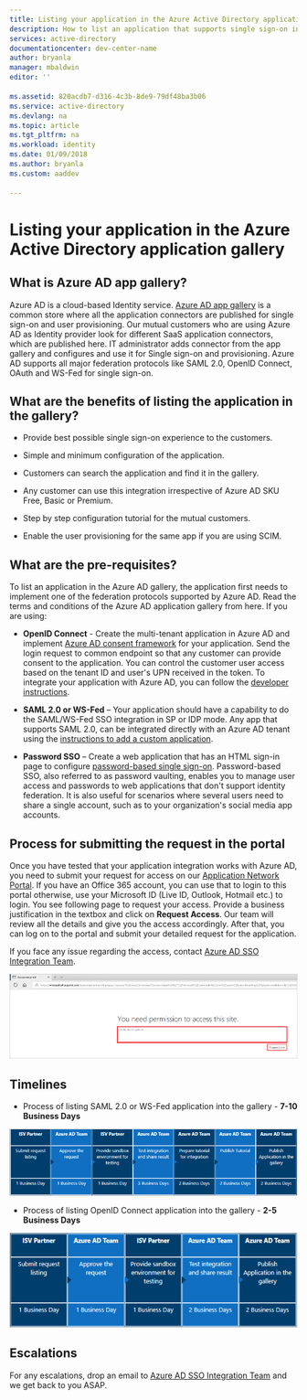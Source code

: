 ```yaml
---
title: Listing your application in the Azure Active Directory application gallery
description: How to list an application that supports single sign-on in the Azure Active Directory gallery | Microsoft Azure
services: active-directory
documentationcenter: dev-center-name
author: bryanla
manager: mbaldwin
editor: ''

ms.assetid: 820acdb7-d316-4c3b-8de9-79df48ba3b06
ms.service: active-directory
ms.devlang: na
ms.topic: article
ms.tgt_pltfrm: na
ms.workload: identity
ms.date: 01/09/2018
ms.author: bryanla
ms.custom: aaddev

---
```

# Listing your application in the Azure Active Directory application gallery


##	What is Azure AD app gallery?

Azure AD is a cloud-based Identity service. [Azure AD app gallery](https://azure.microsoft.com/marketplace/active-directory/all/) is a common store where all the application connectors are published for single sign-on and user provisioning. Our mutual customers who are using Azure AD as Identity provider look for different SaaS application connectors, which are published here. IT administrator adds connector from the app gallery and configures and use it for Single sign-on and provisioning. Azure AD supports all major federation protocols like SAML 2.0, OpenID Connect, OAuth and WS-Fed for single sign-on. 

## What are the benefits of listing the application in the gallery?

*  Provide best possible single sign-on experience to the customers.

*  Simple and minimum configuration of the application.

*  Customers can search the application and find it in the gallery. 

*  Any customer can use this integration irrespective of Azure AD SKU Free, Basic or Premium.

*  Step by step configuration tutorial for the mutual customers.

*  Enable the user provisioning for the same app if you are using SCIM.


##	What are the pre-requisites?

To list an application in the Azure AD gallery, the application first needs to implement one of the federation protocols supported by Azure AD. Read the terms and conditions of the Azure AD application gallery from here. If you are using: 

*   **OpenID Connect** - Create the multi-tenant application in Azure AD and implement [Azure AD consent framework](active-directory-integrating-applications.md#overview-of-the-consent-framework) for your application. Send the login request to common endpoint so that any customer can provide consent to the application. You can control the customer user access based on the tenant ID and user's UPN received in the token. To integrate your application with Azure AD, you can follow the [developer instructions](active-directory-authentication-scenarios.md).

*   **SAML 2.0 or WS-Fed** – Your application should have a capability to do the SAML/WS-Fed SSO integration in SP or IDP mode. Any app that supports SAML 2.0, can be integrated directly with an Azure AD tenant using the [instructions to add a custom application](../active-directory-saas-custom-apps.md).

*   **Password SSO** – Create a web application that has an HTML sign-in page to configure [password-based single sign-on](../active-directory-appssoaccess-whatis.md). Password-based SSO, also referred to as password vaulting, enables you to manage user access and passwords to web applications that don't support identity federation. It is also useful for scenarios where several users need to share a single account, such as to your organization's social media app accounts. 

## Process for submitting the request in the portal

Once you have tested that your application integration works with Azure AD, you need to submit your request for access on our [Application Network Portal](https://microsoft.sharepoint.com/teams/apponboarding/Apps). If you have an Office 365 account, you can use that to login to this portal otherwise, use your Microsoft ID (Live ID, Outlook, Hotmail etc.) to login. You see following page to request your access. Provide a business justification in the textbox and click on **Request Access**. Our team will review all the details and give you the access accordingly. After that, you can log on to the portal and submit your detailed request for the application.

If you face any issue regarding the access, contact [Azure AD SSO Integration Team](<mailto:SaaSApplicationIntegrations@service.microsoft.com>).

![Access Request on SharePoint portal](./media/active-directory-app-gallery-listing/accessrequest.png)

## Timelines
    
*   Process of listing SAML 2.0 or WS-Fed application into the gallery - **7-10 Business Days**

   ![TimeLine of listing saml application into the gallery](./media/active-directory-app-gallery-listing/timeline.png)

*   Process of listing OpenID Connect application into the gallery - **2-5 Business Days**

   ![TimeLine of listing saml application into the gallery](./media/active-directory-app-gallery-listing/timeline2.png)

## Escalations

For any escalations, drop an email to [Azure AD SSO Integration Team](<mailto:SaaSApplicationIntegrations@service.microsoft.com>) and we get back to you ASAP.

